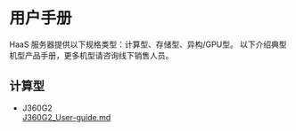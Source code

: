 # **用户手册**

HaaS 服务器提供以下规格类型：计算型、存储型、异构/GPU型。 以下介绍典型机型产品手册，更多机型请咨询线下销售人员。

## **计算型**
- J360G2  
  [J360G2_User-guide.md](https://github.com/jdcloudcom/cn/blob/cn-haas-server/documentation/Hybrid-Cloud/HaaS-Server/Operation-Guide/J360G2_User-guide.md)

